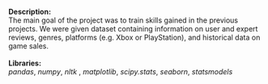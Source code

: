 **Description:**\
The main goal of the project was to train skills gained in the previous projects. We were given dataset containing information on user and expert reviews, genres, platforms (e.g. Xbox or PlayStation), and historical data on game sales.\
\
**Libraries:**\
*pandas*, *numpy*, *nltk* , *matplotlib*, *scipy.stats*, *seaborn*, *statsmodels*
